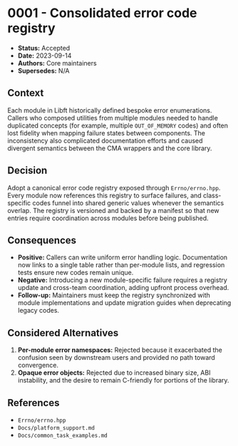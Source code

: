 # 0001 - Consolidated error code registry

- **Status:** Accepted
- **Date:** 2023-09-14
- **Authors:** Core maintainers
- **Supersedes:** N/A

## Context

Each module in Libft historically defined bespoke error enumerations. Callers who composed utilities from multiple modules needed to handle duplicated concepts (for example, multiple `OUT_OF_MEMORY` codes) and often lost fidelity when mapping failure states between components. The inconsistency also complicated documentation efforts and caused divergent semantics between the CMA wrappers and the core library.

## Decision

Adopt a canonical error code registry exposed through `Errno/errno.hpp`. Every module now references this registry to surface failures, and class-specific codes funnel into shared generic values whenever the semantics overlap. The registry is versioned and backed by a manifest so that new entries require coordination across modules before being published.

## Consequences

- **Positive:** Callers can write uniform error handling logic. Documentation now links to a single table rather than per-module lists, and regression tests ensure new codes remain unique.
- **Negative:** Introducing a new module-specific failure requires a registry update and cross-team coordination, adding upfront process overhead.
- **Follow-up:** Maintainers must keep the registry synchronized with module implementations and update migration guides when deprecating legacy codes.

## Considered Alternatives

1. **Per-module error namespaces:** Rejected because it exacerbated the confusion seen by downstream users and provided no path toward convergence.
2. **Opaque error objects:** Rejected due to increased binary size, ABI instability, and the desire to remain C-friendly for portions of the library.

## References

- `Errno/errno.hpp`
- `Docs/platform_support.md`
- `Docs/common_task_examples.md`
